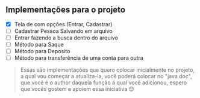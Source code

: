 ## Implementações para o projeto

* [X] Tela de com opções (Entrar, Cadastrar)
* [ ] Cadastrar Pessoa Salvando em arquivo
* [ ] Entrar fazendo a busca dentro do arquivo
* [ ] Método para Saque
* [ ] Método para Deposito
* [ ] Método para transferência de uma conta para outra

> Essas são implementações que quero colocar inicialmente no projeto, a qual vou começar a atualiza-la, você poderá colocar no "java doc", que você é o author daquela função a qual você adicionou, espero que vocês gostem e apoiem essa iniciativa 😊

